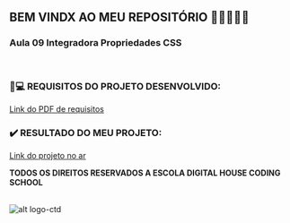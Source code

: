 ## BEM VINDX AO MEU REPOSITÓRIO 👩‍💻👩‍💻✨

### __Aula 09 Integradora Propriedades CSS__

<br>


### 📃💻 REQUISITOS DO PROJETO DESENVOLVIDO: 
[Link do PDF de requisitos](https://github.com/soareslil/ctd-1bi-frontend1-a9-integrador/blob/main/%5BMesa%20de%20Trabalho%5D%20Aula%2009.pdf)

### ✔️ RESULTADO DO MEU PROJETO:  
[Link do projeto no ar](https://soareslil.github.io/ctd-1bi-frontend1-a9-integrador/) 


__TODOS OS DIREITOS RESERVADOS A ESCOLA DIGITAL HOUSE CODING SCHOOL__
<br> <br>

![alt logo-ctd](https://vidadeempresa.com.br/wp-content/uploads/2021/02/curso.png)
